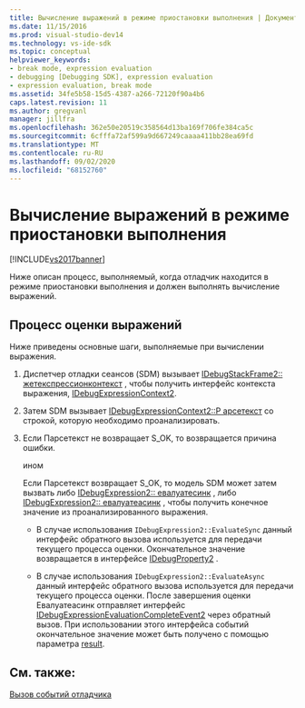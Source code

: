 ```yaml
---
title: Вычисление выражений в режиме приостановки выполнения | Документация Майкрософт
ms.date: 11/15/2016
ms.prod: visual-studio-dev14
ms.technology: vs-ide-sdk
ms.topic: conceptual
helpviewer_keywords:
- break mode, expression evaluation
- debugging [Debugging SDK], expression evaluation
- expression evaluation, break mode
ms.assetid: 34fe5b58-15d5-4387-a266-72120f90a4b6
caps.latest.revision: 11
ms.author: gregvanl
manager: jillfra
ms.openlocfilehash: 362e50e20519c358564d13ba169f706fe384ca5c
ms.sourcegitcommit: 6cfffa72af599a9d667249caaaa411bb28ea69fd
ms.translationtype: MT
ms.contentlocale: ru-RU
ms.lasthandoff: 09/02/2020
ms.locfileid: "68152760"
---
```

# <a name="expression-evaluation-in-break-mode"></a>Вычисление выражений в режиме приостановки выполнения
[!INCLUDE[vs2017banner](../../includes/vs2017banner.md)]

Ниже описан процесс, выполняемый, когда отладчик находится в режиме приостановки выполнения и должен выполнять вычисление выражений.  
  
## <a name="expression-evaluation-process"></a>Процесс оценки выражений  
 Ниже приведены основные шаги, выполняемые при вычислении выражения.  
  
1. Диспетчер отладки сеансов (SDM) вызывает [IDebugStackFrame2:: жетекспрессионконтекст](../../extensibility/debugger/reference/idebugstackframe2-getexpressioncontext.md) , чтобы получить интерфейс контекста выражения, [IDebugExpressionContext2](../../extensibility/debugger/reference/idebugexpressioncontext2.md).  
  
2. Затем SDM вызывает [IDebugExpressionContext2::P арсетекст](../../extensibility/debugger/reference/idebugexpressioncontext2-parsetext.md) со строкой, которую необходимо проанализировать.  
  
3. Если Парсетекст не возвращает S_OK, то возвращается причина ошибки.  
  
     ином  
  
     Если Парсетекст возвращает S_OK, то модель SDM может затем вызвать либо [IDebugExpression2:: евалуатесинк](../../extensibility/debugger/reference/idebugexpression2-evaluatesync.md) , либо [IDebugExpression2:: евалуатеасинк](../../extensibility/debugger/reference/idebugexpression2-evaluateasync.md) , чтобы получить конечное значение из проанализированного выражения.  
  
    - В случае использования `IDebugExpression2::EvaluateSync` данный интерфейс обратного вызова используется для передачи текущего процесса оценки. Окончательное значение возвращается в интерфейсе [IDebugProperty2](../../extensibility/debugger/reference/idebugproperty2.md) .  
  
    - В случае использования `IDebugExpression2::EvaluateAsync` данный интерфейс обратного вызова используется для передачи текущего процесса оценки. После завершения оценки Евалуатеасинк отправляет интерфейс [IDebugExpressionEvaluationCompleteEvent2](../../extensibility/debugger/reference/idebugexpressionevaluationcompleteevent2.md) через обратный вызов. При использовании этого интерфейса событий окончательное значение может быть получено с помощью параметра [result](../../extensibility/debugger/reference/idebugexpressionevaluationcompleteevent2-getresult.md).  
  
## <a name="see-also"></a>См. также:  
 [Вызов событий отладчика](../../extensibility/debugger/calling-debugger-events.md)
